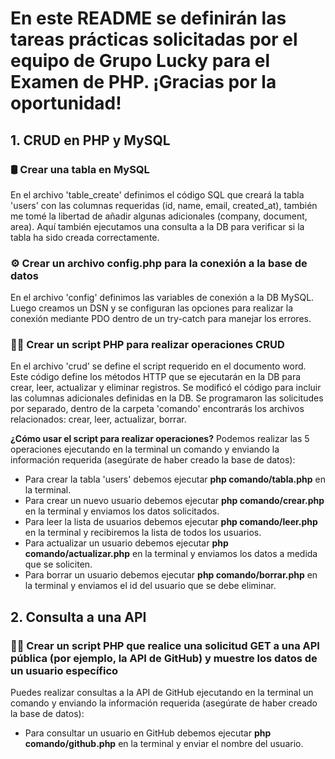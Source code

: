 # En este README se definirán las tareas prácticas solicitadas por el equipo de Grupo Lucky para el Examen de PHP. ¡Gracias por la oportunidad!

## 1. CRUD en PHP y MySQL

### 🛢️ Crear una tabla en MySQL
En el archivo 'table_create' definimos el código SQL que creará la tabla 'users' con las columnas requeridas (id, name, email, created_at), también me tomé la libertad de añadir algunas adicionales (company, document, area). Aquí también ejecutamos una consulta a la DB para verificar si la tabla ha sido creada correctamente.  


### ⚙️ Crear un archivo config.php para la conexión a la base de datos
En el archivo 'config' definimos las variables de conexión a la DB MySQL. Luego creamos un DSN y se configuran las opciones para realizar la conexión mediante PDO dentro de un try-catch para manejar los errores.  


### 👨‍💻 Crear un script PHP para realizar operaciones CRUD
En el archivo 'crud' se define el script requerido en el documento word. Este código define los métodos HTTP que se ejecutarán en la DB para crear, leer, actualizar y eliminar registros. Se modificó el código para incluir las columnas adicionales definidas en la DB. Se programaron las solicitudes por separado, dentro de la carpeta 'comando' encontrarás los archivos relacionados: crear, leer, actualizar, borrar.  


**¿Cómo usar el script para realizar operaciones?**
Podemos realizar las 5 operaciones ejecutando en la terminal un comando y enviando la información requerida (asegúrate de haber creado la base de datos):
- Para crear la tabla 'users' debemos ejecutar **php comando/tabla.php** en la terminal.
- Para crear un nuevo usuario debemos ejecutar **php comando/crear.php** en la terminal y enviamos los datos solicitados.
- Para leer la lista de usuarios debemos ejecutar **php comando/leer.php** en la terminal y recibiremos la lista de todos los usuarios.
- Para actualizar un usuario debemos ejecutar **php comando/actualizar.php** en la terminal y enviamos los datos a medida que se soliciten.
- Para borrar un usuario debemos ejecutar **php comando/borrar.php** en la terminal y enviamos el id del usuario que se debe eliminar.  


## 2. Consulta a una API

### 👨‍💻 Crear un script PHP que realice una solicitud GET a una API pública (por ejemplo, la API de GitHub) y muestre los datos de un usuario específico
Puedes realizar consultas a la API de GitHub ejecutando en la terminal un comando y enviando la información requerida (asegúrate de haber creado la base de datos):
- Para consultar un usuario en GitHub debemos ejecutar **php comando/github.php** en la terminal y enviar el nombre del usuario.